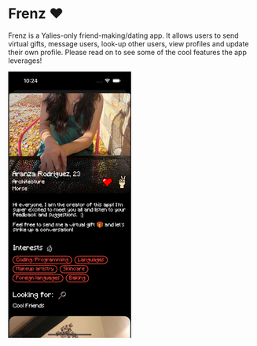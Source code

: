# Frenz ❤️
Frenz is a Yalies-only friend-making/dating app. It allows users to send virtual gifts, message users, look-up other users, view profiles and update their own profile. Please read on to see some of the cool features the app leverages!

<img src="app-screenshots/profile-details.png" alt="Alt text" width="250" />




